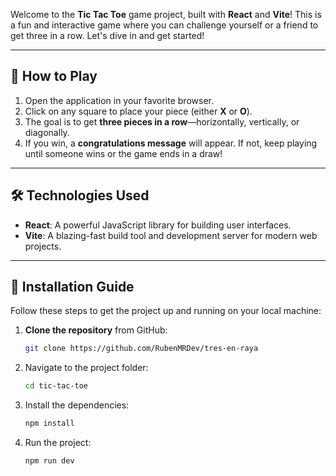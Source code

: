 Welcome to the **Tic Tac Toe** game project, built with **React** and **Vite**! This is a fun and interactive game where you can challenge yourself or a friend to get three in a row. Let's dive in and get started!

---

## 🎯 How to Play

1. Open the application in your favorite browser.
2. Click on any square to place your piece (either **X** or **O**).
3. The goal is to get **three pieces in a row**—horizontally, vertically, or diagonally.
4. If you win, a **congratulations message** will appear. If not, keep playing until someone wins or the game ends in a draw!

---

## 🛠️ Technologies Used

- **React**: A powerful JavaScript library for building user interfaces.
- **Vite**: A blazing-fast build tool and development server for modern web projects.

---

## 🚀 Installation Guide

Follow these steps to get the project up and running on your local machine:

1. **Clone the repository** from GitHub:
   ```bash
   git clone https://github.com/RubenMRDev/tres-en-raya
   ```
2. Navigate to the project folder:
   ```bash
   cd tic-tac-toe
   ```
3. Install the dependencies:
   ```bash
   npm install
   ```
4. Run the project:
   ```bash
   npm run dev
   ```
